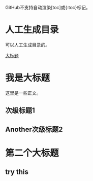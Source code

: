 GitHub不支持自动渲染[toc]或{:toc}标记。

# 人工生成目录

可以人工生成目录的。

[大标题](#我是大标题)

# 我是大标题

这里是一些正文。

## 次级标题1

## Another次级标题2

# 第二个大标题

## try this
